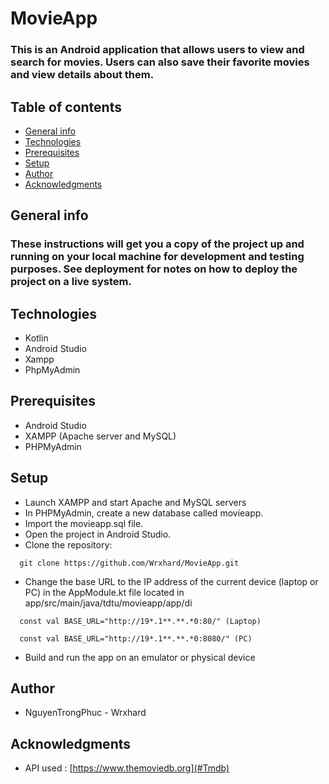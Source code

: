 # MovieApp
### This is an Android application that allows users to view and search for movies. Users can also save their favorite movies and view details about them.

## Table of contents
* [General info](#General-info)
* [Technologies](#Technologies)
* [Prerequisites](#Prerequisites)
* [Setup](#Setup)
* [Author](#Author)
* [Acknowledgments](#Acknowledgments)

## General info
### These instructions will get you a copy of the project up and running on your local machine for development and testing purposes. See deployment for notes on how to deploy the project on a live system.

## Technologies
- Kotlin
- Android Studio
- Xampp
- PhpMyAdmin

## Prerequisites
- Android Studio
- XAMPP (Apache server and MySQL)
- PHPMyAdmin

## Setup
- Launch XAMPP and start Apache and MySQL servers
- In PHPMyAdmin, create a new database called movieapp.
- Import the movieapp.sql file.
- Open the project in Android Studio.
- Clone the repository:
```
  git clone https://github.com/Wrxhard/MovieApp.git
```
- Change the base URL to the IP address of the current device (laptop or PC) in the AppModule.kt file located in app/src/main/java/tdtu/movieapp/app/di
  
```
  const val BASE_URL="http://19*.1**.**.*0:80/" (Laptop)
```
```
  const val BASE_URL="http://19*.1**.**.*0:8080/" (PC)
```
    
- Build and run the app on an emulator or physical device

## Author
- NguyenTrongPhuc - Wrxhard

## Acknowledgments
- API used : [https://www.themoviedb.org](#Tmdb)
